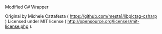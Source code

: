Modified C# Wrapper

Original by Michele Cattafesta ( https://github.com/mesta1/libplctag-csharp )
Licensed under MIT license ( http://opensource.org/licenses/mit-license.php ).

